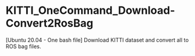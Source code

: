 # KITTI_OneCommand_Download-Convert2RosBag
[Ubuntu 20.04 - One bash file] Download KITTI dataset and convert all to ROS bag files.
